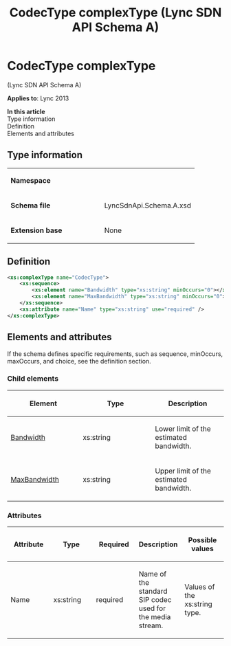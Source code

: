﻿---
title: CodecType complexType (Lync SDN API Schema A)
TOCTitle: CodecType complexType
ms:assetid: 4cfab2e0-9910-d64c-1682-a92322be5a13
ms:mtpsurl: https://msdn.microsoft.com/en-us/library/Dn775146(v=office.15)
ms:contentKeyID: 62626120
ms.date: 07/24/2014
mtps_version: v=office.15
dev_langs:
- xml
---

# CodecType complexType 

(Lync SDN API Schema A)

**Applies to**: Lync 2013

**In this article**  
Type information  
Definition  
Elements and attributes  

## Type information

<table>
<colgroup>
<col style="width: 50%" />
<col style="width: 50%" />
</colgroup>
<tbody>
<tr class="odd">
<td><p><strong>Namespace</strong></p></td>
<td><p></p></td>
</tr>
<tr class="even">
<td><p><strong>Schema file</strong></p></td>
<td><p>LyncSdnApi.Schema.A.xsd</p></td>
</tr>
<tr class="odd">
<td><p><strong>Extension base</strong></p></td>
<td><p>None</p></td>
</tr>
</tbody>
</table>


## Definition

```xml
<xs:complexType name="CodecType">
    <xs:sequence>
        <xs:element name="Bandwidth" type="xs:string" minOccurs="0"></xs:element>
        <xs:element name="MaxBandwidth" type="xs:string" minOccurs="0"></xs:element>
    </xs:sequence>
    <xs:attribute name="Name" type="xs:string" use="required" />
</xs:complexType>
```

## Elements and attributes

If the schema defines specific requirements, such as sequence, minOccurs, maxOccurs, and choice, see the definition section.

### Child elements

<table>
<colgroup>
<col style="width: 33%" />
<col style="width: 33%" />
<col style="width: 33%" />
</colgroup>
<thead>
<tr class="header">
<th><p>Element</p></th>
<th><p>Type</p></th>
<th><p>Description</p></th>
</tr>
</thead>
<tbody>
<tr class="odd">
<td><p><a href="bandwidth-element-codectype-complextype-lync-sdn-api-schema-a.md">Bandwidth</a></p></td>
<td><p>xs:string</p></td>
<td><p>Lower limit of the estimated bandwidth.</p></td>
</tr>
<tr class="even">
<td><p><a href="maxbandwidth-element-codectype-complextype-lync-sdn-api-schema-a.md">MaxBandwidth</a></p></td>
<td><p>xs:string</p></td>
<td><p>Upper limit of the estimated bandwidth.</p></td>
</tr>
</tbody>
</table>


### Attributes

<table>
<colgroup>
<col style="width: 20%" />
<col style="width: 20%" />
<col style="width: 20%" />
<col style="width: 20%" />
<col style="width: 20%" />
</colgroup>
<thead>
<tr class="header">
<th><p>Attribute</p></th>
<th><p>Type</p></th>
<th><p>Required</p></th>
<th><p>Description</p></th>
<th><p>Possible values</p></th>
</tr>
</thead>
<tbody>
<tr class="odd">
<td><p>Name</p></td>
<td><p>xs:string</p></td>
<td><p>required</p></td>
<td><p>Name of the standard SIP codec used for the media stream.</p></td>
<td><p>Values of the xs:string type.</p></td>
</tr>
</tbody>
</table>

